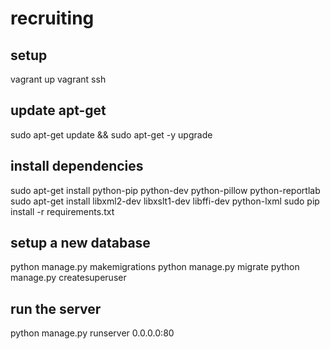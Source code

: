 # recruiting

## setup
vagrant up
vagrant ssh

## update apt-get
sudo apt-get update && sudo apt-get -y upgrade

## install dependencies
sudo apt-get install python-pip python-dev python-pillow python-reportlab
sudo apt-get install libxml2-dev libxslt1-dev libffi-dev python-lxml
sudo pip install -r requirements.txt

## setup a new database
python manage.py makemigrations
python manage.py migrate
python manage.py createsuperuser

## run the server
python manage.py runserver 0.0.0.0:80